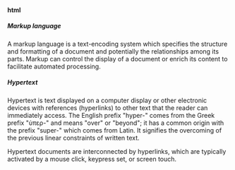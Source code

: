 #### html

##### Markup language
A markup language is a text-encoding system which specifies the structure and formatting of a document and potentially the relationships among its parts. Markup can control the display of a document or enrich its content to facilitate automated processing.


##### Hypertext
Hypertext is text displayed on a computer display or other electronic devices with references (hyperlinks) to other text that the reader can immediately access.
The English prefix "hyper-" comes from the Greek prefix "ὑπερ-" and means "over" or "beyond"; it has a common origin with the prefix "super-" which comes from Latin. It signifies the overcoming of the previous linear constraints of written text.

Hypertext documents are interconnected by hyperlinks, which are typically activated by a mouse click, keypress set, or screen touch.

